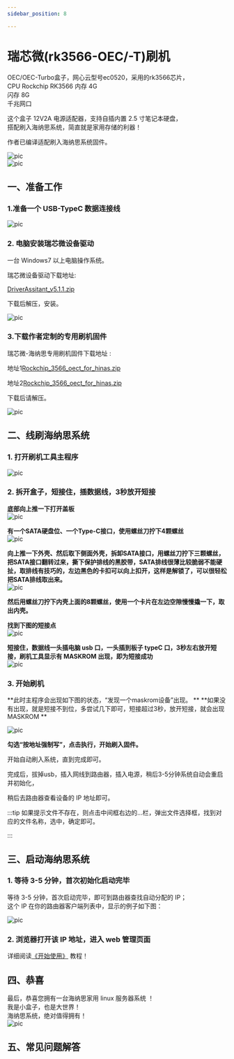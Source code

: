 ```yaml
---
sidebar_position: 8

---
```


# 瑞芯微(rk3566-OEC/-T)刷机

OEC/OEC-Turbo盒子，网心云型号ec0520，采用的rk3566芯片，  
CPU Rockchip RK3566 
内存 4G   
闪存 8G  
千兆网口  

这个盒子 12V2A 电源适配器，支持自插内置 2.5 寸笔记本硬盘，  
搭配刷入海纳思系统，简直就是家用存储的利器！  


作者已编译适配刷入海纳思系统固件。  

![pic](pic/oect/oect-1.png)  
![pic](pic/oect/oect-2.png)  


## 一、准备工作  

### 1.准备一个 USB-TypeC 数据连接线  

![pic](pic/oect/usb-typec.jpg)  
  
### 2. 电脑安装瑞芯微设备驱动

一台 Windows7 以上电脑操作系统。

瑞芯微设备驱动下载地址:  

[DriverAssitant_v5.1.1.zip](https://www.ecoo.top/update/soft_init/rk3399sw799/DriverAssitant_v5.1.1.zip)  

下载后解压，安装。

![pic](pic/rk3399/sw799-6.png)  


### 3.下载作者定制的专用刷机固件

瑞芯微-海纳思专用刷机固件下载地址  :  

地址1[Rockchip_3566_oect_for_hinas.zip](https://alist.ecoo.top/d/rockchip/Rockchip_3566_oect_for_hinas.zip?sign=NyuYGBTE5N6XnLOp4eWUk-8S5uc1SteBbM9rzy7HkLs=:0)  

地址2[Rockchip_3566_oect_for_hinas.zip](https://www.ecoo.top/update/soft_init/rk3566/Rockchip_3566_oect_for_hinas.zip)  


下载后请解压。 

![pic](pic/oect/file.jpg)  


## 二、线刷海纳思系统

### 1. 打开刷机工具主程序

![pic](pic/oect/tools1.jpg)  

### 2. 拆开盒子，短接住，插数据线，3秒放开短接

**底部向上推一下打开盖板**  
![pic](pic/oect/oect-3.jpg)  

**有一个SATA硬盘位、一个Type-C接口，使用螺丝刀拧下4颗螺丝**  
![pic](pic/oect/oect-4.jpg)  

**向上推一下外壳、然后取下侧面外壳，拆卸SATA接口，用螺丝刀拧下三颗螺丝，把SATA接口翻转过来，撕下保护排线的黑胶带，SATA排线很薄比较脆弱不能硬扯，取排线有技巧的，左边黑色的卡扣可以向上扣开，这样是解锁了，可以很轻松把SATA排线取出来。**   
![pic](pic/oect/oect-7.jpg)   

**然后用螺丝刀拧下内壳上面的8颗螺丝，使用一个卡片在左边空隙慢慢撬一下，取出内壳。**   

**找到下图的短接点**  
![pic](pic/oect/oect-5.jpg)  

**短接住，数据线一头插电脑 usb 口，一头插到板子 typeC 口，3秒左右放开短接，刷机工具显示有 MASKROM 出现，即为短接成功**   
![pic](pic/oect/oect-6.jpg)  


### 3. 开始刷机  

**此时主程序会出现如下图的状态，“发现一个maskrom设备”出现。  **
**如果没有出现，就是短接不到位，多尝试几下即可，短接超过3秒，放开短接，就会出现 MASKROM **

![pic](pic/oect/tools.jpg)  


**勾选“按地址强制写”，点击执行，开始刷入固件。**

开始自动刷入系统，直到完成即可。

完成后，拔掉usb，插入网线到路由器，插入电源，稍后3-5分钟系统自动会重启并初始化，  

稍后去路由器查看设备的 IP 地址即可。



:::tip
如果提示文件不存在，则点击中间框右边的...栏，弹出文件选择框，找到对应的文件名称，选中，确定即可。

:::

## 三、启动海纳思系统

### 1. 等待 3-5 分钟，首次初始化启动完毕

 等待 3-5 分钟，首次启动完毕，即可到路由器查找自动分配的 IP；  
 这个 IP 在你的路由器客户端列表中，显示的例子如下图：  
 
![pic](pic/rk3399/sw799-12.jpg)  


### 2. 浏览器打开该 IP 地址，进入 web 管理页面  

详细阅读[《开始使用》](/docs/tutorial-extras/start) 教程！  



## 四、恭喜

最后，恭喜您拥有一台海纳思家用 linux 服务器系统 ！  
我是小盒子，也是大世界！  
海纳思系统，绝对值得拥有！   
![pic](pic/oect/oect-8.png)  


## 五、常见问题解答








